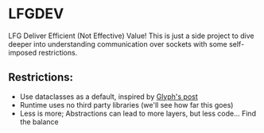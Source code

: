 # LFGDEV
LFG Deliver Efficient (Not Effective) Value!
This is just a side project to dive deeper into understanding communication over sockets with some self-imposed restrictions.

## Restrictions:
* Use dataclasses as a default, inspired by [Glyph's post](https://blog.glyph.im/2025/04/stop-writing-init-methods.html)
* Runtime uses no third party libraries (we'll see how far this goes)
* Less is more; Abstractions can lead to more layers, but less code... Find the balance
